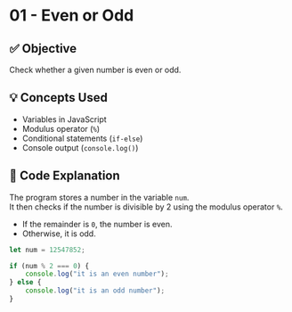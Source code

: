 # 01 - Even or Odd

## ✅ Objective
Check whether a given number is even or odd.

## 💡 Concepts Used
- Variables in JavaScript
- Modulus operator (`%`)
- Conditional statements (`if-else`)
- Console output (`console.log()`)

## 📘 Code Explanation
The program stores a number in the variable `num`.  
It then checks if the number is divisible by 2 using the modulus operator `%`.  
- If the remainder is `0`, the number is even.  
- Otherwise, it is odd.

```javascript
let num = 12547852;

if (num % 2 === 0) {
    console.log("it is an even number");
} else {
    console.log("it is an odd number");
}
